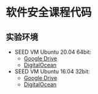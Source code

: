 # 软件安全课程代码


## 实验环境

- SEED VM Ubuntu 20.04 64bit:
  - [Google Drive](https://drive.google.com/file/d/138fqx0F8bThLm9ka8cnuxmrD6irtz_4m/view?usp=sharing)
  - [DigitalOcean](https://seed.nyc3.cdn.digitaloceanspaces.com/SEED-Ubuntu20.04.zip)
- SEED VM Ubuntu 16.04 32bit:
  - [Google Drive](https://drive.google.com/file/d/12l8OO3PXHjUsf9vfjkAf7-I6bsixvMUa/view?usp=sharing)
  - [DigitalOcean](https://seed.nyc3.cdn.digitaloceanspaces.com/SEEDUbuntu-16.04-32bit.zip)